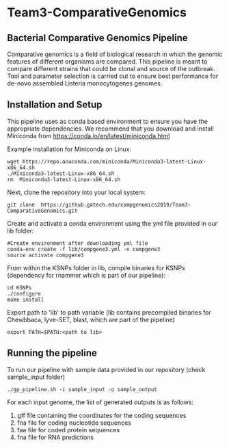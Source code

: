 # Team3-ComparativeGenomics

## Bacterial Comparative Genomics Pipeline

Comparative genomics is a field of biological research in which the genomic features of different organisms are compared. This pipeline is meant to compare different strains that could be clonal and source of the outbreak. Tool and parameter selection is carried out to ensure best performance for de-novo assembled Listeria monocytogenes genomes.

## Installation and Setup 

This pipeline uses as conda based environment to ensure you have the appropriate dependencies. We recommend that you download and install Miniconda from https://conda.io/en/latest/miniconda.html

Example installation for Miniconda on Linux:
```
wget https://repo.anaconda.com/miniconda/Miniconda3-latest-Linux-x86_64.sh
./Miniconda3-latest-Linux-x86_64.sh
rm  Miniconda3-latest-Linux-x86_64.sh
```

Next, clone the repository into your local system:

```
git clone  https://github.gatech.edu/compgenomics2019/Team3-ComparativeGenomics.git
```

Create and activate a conda environment using the yml file provided in our lib folder:

```
#Create environment after downloading yml file
conda-env create -f lib/compgene3.yml -n compgene3
source activate compgene3
```

From within the KSNPs folder in lib, compile binaries for KSNPs (dependency for rnammer which is part of our pipeline):
```
cd KSNPs
./configure
make install
```

Export path to 'lib' to path variable (lib contains precompiled binaries for Chewbbaca, lyve-SET, blast,  which are part of the pipeline)
```
export PATH=$PATH:<path to lib>
```

## Running the pipeline

To run our pipeline with sample data provided in our repository (check sample_input folder)

```
./gp_pipeline.sh -i sample_input -o sample_output
```

For each input genome, the list of generated outputs is as follows:
1. gff file containing the coordinates for the coding sequences
2. fna file for coding nucleotide sequences
3. faa file for coded protein sequences
3. fna file for RNA predictions
